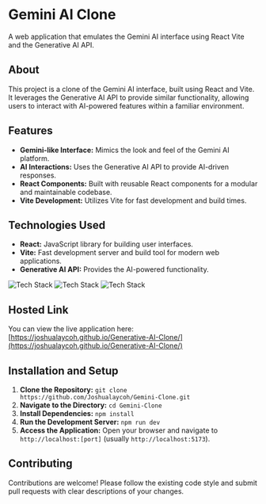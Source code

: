 # Gemini AI Clone

A web application that emulates the Gemini AI interface using React Vite and the Generative AI API.

## About

This project is a clone of the Gemini AI interface, built using React and Vite. It leverages the Generative AI API to provide similar functionality, allowing users to interact with AI-powered features within a familiar environment.

## Features

-   **Gemini-like Interface:** Mimics the look and feel of the Gemini AI platform.
-   **AI Interactions:** Uses the Generative AI API to provide AI-driven responses.
-   **React Components:** Built with reusable React components for a modular and maintainable codebase.
-   **Vite Development:** Utilizes Vite for fast development and build times.

## Technologies Used

-   **React:** JavaScript library for building user interfaces.
-   **Vite:** Fast development server and build tool for modern web applications.
-   **Generative AI API:** Provides the AI-powered functionality.

![Tech Stack](https://img.shields.io/badge/React-20232A?style=for-the-badge&logo=react&logoColor=61DAFB)
![Tech Stack](https://img.shields.io/badge/Vite-B73BFE?style=for-the-badge&logo=vite&logoColor=FFC62B)
![Tech Stack](https://img.shields.io/badge/GenerativeAIAPI-black?style=for-the-badge&logo=googlecloud&logoColor=4285F4)

## Hosted Link

You can view the live application here: [https://joshualaycoh.github.io/Generative-AI-Clone/](https://joshualaycoh.github.io/Generative-AI-Clone/)

## Installation and Setup

1.  **Clone the Repository:** `git clone https://github.com/Joshualaycoh/Gemini-Clone.git`
2.  **Navigate to the Directory:** `cd Gemini-Clone`
3.  **Install Dependencies:** `npm install`
4.  **Run the Development Server:** `npm run dev`
5.  **Access the Application:** Open your browser and navigate to `http://localhost:[port]` (usually `http://localhost:5173`).

## Contributing

Contributions are welcome! Please follow the existing code style and submit pull requests with clear descriptions of your changes.
